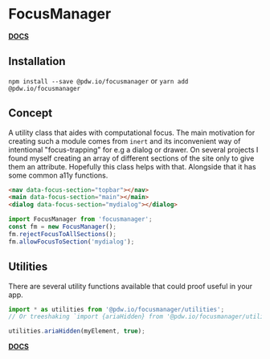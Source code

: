 # FocusManager

**[DOCS](https://pimdewit.github.io/focusmanager)**

## Installation

`npm install --save @pdw.io/focusmanager`
or
`yarn add @pdw.io/focusmanager`

## Concept

A utility class that aides with computational focus.
The main motivation for creating such a module comes from `inert` and its inconvenient way of intentional "focus-trapping" for e.g a dialog or drawer. On several projects I found myself creating an array of different sections of the site only to give them an attribute. Hopefully this class helps with that. Alongside that it has some common a11y functions.
   
```html
<nav data-focus-section="topbar"></nav>
<main data-focus-section="main"></main>
<dialog data-focus-section="mydialog"></dialog>
```


```javascript
import FocusManager from 'focusmanager';
const fm = new FocusManager();
fm.rejectFocusToAllSections();
fm.allowFocusToSection('mydialog');
```

## Utilities

There are several utility functions available that could proof useful in your app.

```javascript
import * as utilities from '@pdw.io/focusmanager/utilities';
// Or treeshaking `import {ariaHidden} from '@pdw.io/focusmanager/utilities';`

utilities.ariaHidden(myElement, true);
```

**[DOCS](https://pimdewit.github.io/focusmanager)**
